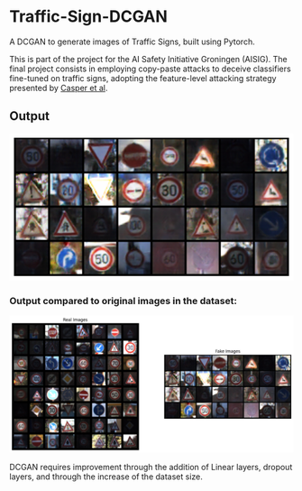 # Traffic-Sign-DCGAN
A DCGAN to generate images of Traffic Signs, built using Pytorch. 

This is part of the project for the AI Safety Initiative Groningen (AISIG). The final project consists in employing copy-paste attacks to deceive classifiers fine-tuned on traffic signs, adopting the feature-level attacking strategy presented by [Casper et al](https://doi.org/10.48550/arXiv.2110.03605). 

## Output
![DCGAN results](https://github.com/z4nix/Traffic-Sign-DCGAN/blob/main/resultsGTSRB.png)

### Output compared to original images in the dataset:
![Screenshot of DCGAN results compared to original images in the dataset](https://github.com/z4nix/Traffic-Sign-DCGAN/blob/main/resultsGTSRB-comparison.png)

DCGAN requires improvement through the addition of Linear layers, dropout layers, and through the increase of the dataset size. 
